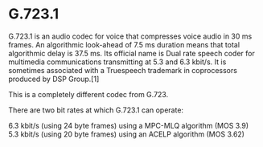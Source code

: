 # G.723.1


G.723.1 is an audio codec for voice that compresses voice audio in 30 ms
frames. An algorithmic look-ahead of 7.5 ms duration means that total
algorithmic delay is 37.5 ms. Its official name is Dual rate speech
coder for multimedia communications transmitting at 5.3 and 6.3 kbit/s.
It is sometimes associated with a Truespeech trademark in coprocessors
produced by DSP Group.\[1\]

This is a completely different codec from G.723.

There are two bit rates at which G.723.1 can operate:

6.3 kbit/s (using 24 byte frames) using a MPC-MLQ algorithm (MOS 3.9)\
5.3 kbit/s (using 20 byte frames) using an ACELP algorithm (MOS 3.62)

